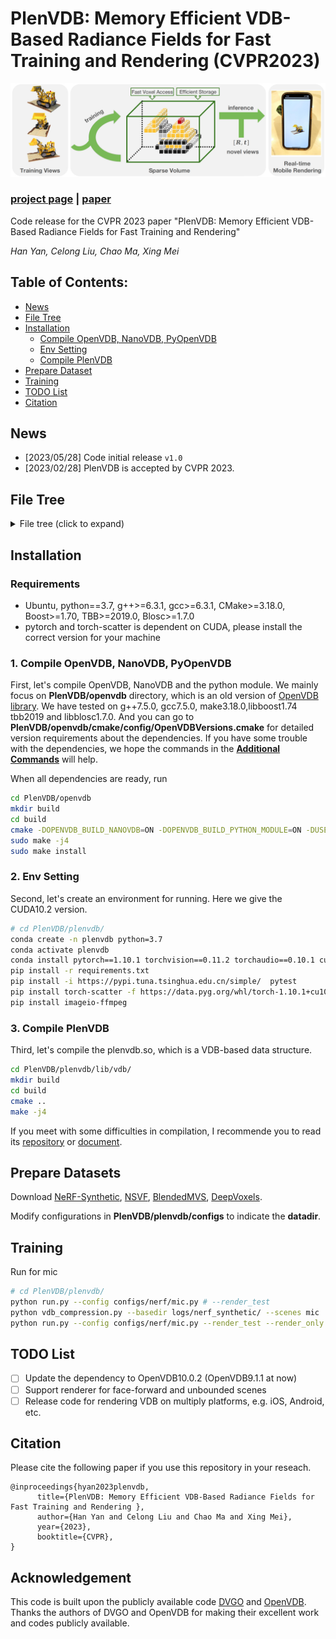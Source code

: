 # PlenVDB: Memory Efficient VDB-Based Radiance Fields for Fast Training and Rendering (CVPR2023)

<p align='center'>
   <img src='figs/teaser.png' alt='teaser'> 
</p>

### [project page](https://plenvdb.github.io/) | [paper](https://openaccess.thecvf.com/content/CVPR2023/papers/Yan_PlenVDB_Memory_Efficient_VDB-Based_Radiance_Fields_for_Fast_Training_and_CVPR_2023_paper.pdf)


Code release for the CVPR 2023 paper "PlenVDB: Memory Efficient VDB-Based Radiance Fields for Fast Training and Rendering"

*Han Yan, Celong Liu, Chao Ma, Xing Mei*


## Table of Contents:
- [News](#news)  
- [File Tree](#filetree)  
- [Installation](#intallation)
    - [Compile OpenVDB, NanoVDB, PyOpenVDB](#install1)
    - [Env Setting](#install2)
    - [Compile PlenVDB](#install3)
- [Prepare Dataset](#dataset)
- [Training](#training)
- [TODO List](#todos)  
- [Citation](#citation)  



## News <a name="news"></a>

- [2023/05/28] Code initial release `v1.0`
- [2023/02/28] PlenVDB is accepted by CVPR 2023.

## File Tree <a name="filetree"></a>
<details>
    <summary> File tree (click to expand) </summary>

```text
.PlenVDB  
├── doc  
│   └── additional_cmds.md  
├── figs  
│   └── teaser.png  
├── openvdb  
│   └── ...  
├── plenvdb  
│   ├── configs  
│   │   └── ...  
│   ├── cuda  
│   ├── lib  
│   │   ├── ...  
│   │   └── vdb  
│   │       ├── CMakeLists.txt  
│   │       ├── colorvdb.cu  
│   │       ├── densityvdb.cu  
│   │       ├── plenvdb.cpp  
│   │       ├── plenvdb.cu  
│   │       ├── plenvdb.cuh  
│   │       ├── plenvdb.h  
│   │       └── renderer.cu  
│   ├── LICENSE  
│   ├── requirements.txt  
│   ├── run.py  
│   ├── tools  
│   └── vdb_compression.py  
└── README.md  
```
</details>

## Installation <a name="installation"></a>

### Requirements <a name="requirements"></a>

- Ubuntu, python==3.7, g++>=6.3.1, gcc>=6.3.1, CMake>=3.18.0, Boost>=1.70, TBB>=2019.0, Blosc>=1.7.0
- pytorch and torch-scatter is dependent on CUDA, please install the correct version for your machine

### 1. Compile OpenVDB, NanoVDB, PyOpenVDB <a name="install1"></a>

First, let's compile OpenVDB, NanoVDB and the python module. We mainly focus on **PlenVDB/openvdb** directory, which is an old version of [OpenVDB library](https://github.com/AcademySoftwareFoundation/openvdb). We have tested on g++7.5.0, gcc7.5.0, make3.18.0,libboost1.74 tbb2019 and libblosc1.7.0. And you can go to **PlenVDB/openvdb/cmake/config/OpenVDBVersions.cmake** for detailed version requirements about the dependencies. If you have some trouble with the dependencies, we hope the commands in the **[Additional Commands](doc/additional_cmds.md)** will help.

When all dependencies are ready, run

```bash
cd PlenVDB/openvdb
mkdir build
cd build
cmake -DOPENVDB_BUILD_NANOVDB=ON -DOPENVDB_BUILD_PYTHON_MODULE=ON -DUSE_NUMPY=ON ..
sudo make -j4
sudo make install
```

### 2. Env Setting <a name="install2"></a>

Second, let's create an environment for running. Here we give the CUDA10.2 version.

```bash
# cd PlenVDB/plenvdb/
conda create -n plenvdb python=3.7
conda activate plenvdb
conda install pytorch==1.10.1 torchvision==0.11.2 torchaudio==0.10.1 cudatoolkit=10.2 -c pytorch
pip install -r requirements.txt
pip install -i https://pypi.tuna.tsinghua.edu.cn/simple/  pytest
pip install torch-scatter -f https://data.pyg.org/whl/torch-1.10.1+cu102.html
pip install imageio-ffmpeg
```

### 3. Compile PlenVDB <a name="install3"></a>

Third, let's compile the plenvdb.so, which is a VDB-based data structure.

```bash
cd PlenVDB/plenvdb/lib/vdb/
mkdir build
cd build
cmake ..
make -j4
```

If you meet with some difficulties in compilation, I recommende you to read its [repository](https://github.com/AcademySoftwareFoundation/openvdb) or [document](https://www.openvdb.org/documentation/doxygen/build.html).

## Prepare Datasets <a name="dataset"></a>

Download [NeRF-Synthetic](https://drive.google.com/drive/folders/128yBriW1IG_3NJ5Rp7APSTZsJqdJdfc1), [NSVF](https://dl.fbaipublicfiles.com/nsvf/dataset/Synthetic_NSVF.zip), [BlendedMVS](https://dl.fbaipublicfiles.com/nsvf/dataset/BlendedMVS.zip), [DeepVoxels](https://drive.google.com/open?id=1ScsRlnzy9Bd_n-xw83SP-0t548v63mPH).

Modify configurations in **PlenVDB/plenvdb/configs** to indicate the **datadir**.



## Training <a name="training"></a>

Run for mic

```bash
# cd PlenVDB/plenvdb/
python run.py --config configs/nerf/mic.py # --render_test
python vdb_compression.py --basedir logs/nerf_synthetic/ --scenes mic
python run.py --config configs/nerf/mic.py --render_test --render_only --use_mergedvdb
```


## TODO List <a name="todos"></a>

- [ ] Update the dependency to OpenVDB10.0.2 (OpenVDB9.1.1 at now)
- [ ] Support renderer for face-forward and unbounded scenes
- [ ] Release code for rendering VDB on multiply platforms, e.g. iOS, Android, etc.

## Citation

Please cite the following paper if you use this repository in your reseach.

```
@inproceedings{hyan2023plenvdb,
      title={PlenVDB: Memory Efficient VDB-Based Radiance Fields for Fast Training and Rendering },
      author={Han Yan and Celong Liu and Chao Ma and Xing Mei},
      year={2023},
      booktitle={CVPR},
}
```

## Acknowledgement

This code is built upon the publicly available code [DVGO](https://github.com/sunset1995/DirectVoxGO) and [OpenVDB](https://github.com/AcademySoftwareFoundation/openvdb). Thanks the authors of DVGO and OpenVDB for making their excellent work and codes publicly available.